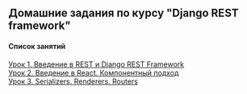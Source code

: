 ## Домашние задания по курсу "Django REST framework"
#### Список занятий

[Урок 1. Введение в REST и Django REST Framework](https://github.com/Dr0nx/todo/tree/lesson_1/) <br>
[Урок 2. Введение в React. Компонентный подход](https://github.com/Dr0nx/todo/tree/lesson_2/) <br>
[Урок 3. Serializers. Renderers. Routers](https://github.com/Dr0nx/todo/tree/lesson_3/) <br>